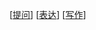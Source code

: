 [[提问]]
[[表达]]
[[写作]]

[//begin]: # "Autogenerated link references for markdown compatibility"
[提问]: 提问/提问 "提问"
[表达]: 表达/表达 "表达"
[写作]: 写作/写作 "写作"
[//end]: # "Autogenerated link references"
